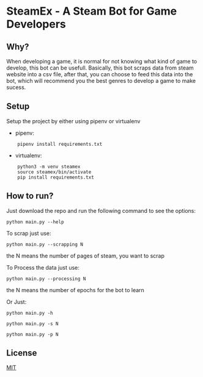 
# SteamEx - A Steam Bot for Game Developers

## Why?
When developing a game, it is normal for not
knowing what kind of game to develop, this bot
can be usefull.
Basically, this bot scraps data from steam website
into a csv file, after that, you can choose to
feed this data into the bot, which will recommend
you the best genres to develop a game to make
sucess.
## Setup

Setup the project by either using pipenv or 
virtualenv

- pipenv:

```shell
    pipenv install requirements.txt
```

- virtualenv:

```shell
    python3 -m venv steamex
    source steamex/bin/activate
    pip install requirements.txt
```


    
## How to run?
Just download the repo and run the following
command to see the options:

```shell
python main.py --help
```

To scrap just use:

```shell
python main.py --scrapping N
```
the N means the number of pages of steam, you
want to scrap


To Process the data just use:

```shell
python main.py --processing N
```

the N means the number of epochs for the bot to
learn

Or Just:

```shell
python main.py -h
```

```shell
python main.py -s N
```

```shell
python main.py -p N
```
## License

[MIT](https://choosealicense.com/licenses/mit/)

